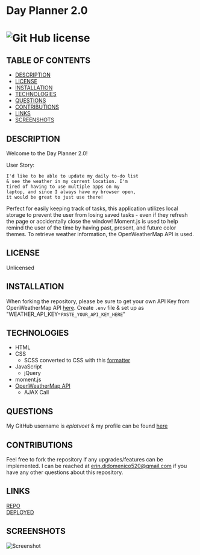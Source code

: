 # Day Planner 2.0
# ![Git Hub license](https://img.shields.io/badge/License-Unlicensed-blue.svg)

## TABLE OF CONTENTS
- [DESCRIPTION](#DESCRIPTION)  
- [LICENSE](#LICENSE)  
- [INSTALLATION](#INSTALLATION)  
- [TECHNOLOGIES](#TECHNOLOGIES)  
- [QUESTIONS](#QUESTIONS)  
- [CONTRIBUTIONS](#CONTRIBUTIONS)
- [LINKS](#LINKS)  
- [SCREENSHOTS](#SCREENSHOTS)  

## DESCRIPTION
Welcome to the Day Planner 2.0! 

User Story:
``````
I'd like to be able to update my daily to-do list
& see the weather in my current location. I'm 
tired of having to use multiple apps on my 
laptop, and since I always have my browser open, 
it would be great to just use there!
``````

Perfect for easily keeping track of tasks, this application utilizes local storage to prevent the user from losing saved tasks - even if they refresh the page or accidentally close the window! Moment.js is used to help remind the user of the time by having past, present, and future color themes. To retrieve weather information, the OpenWeatherMap API is used.

## LICENSE
Unlicensed

## INSTALLATION
When forking the repository, please be sure to get your own API Key from OpenWeatherMap API [here](https://openweathermap.org/api). Create `.env` file & set up as "WEATHER_API_KEY=`PASTE_YOUR_API_KEY_HERE`"

## TECHNOLOGIES
- HTML  
- CSS  
    - SCSS converted to CSS with this [formatter](https://jsonformatter.org/scss-to-css)
- JavaScript  
    -  jQuery  
- moment.js  
- [OpenWeatherMap API](https://openweathermap.org/api)
    - AJAX Call

## QUESTIONS
My GitHub username is *eplatvoet* & my profile can be found [here](https://github.com/eplatvoet) 

## CONTRIBUTIONS
Feel free to fork the repository if any upgrades/features can be implemented. I can be reached at erin.didomenico520@gmail.com if you have any other questions about this repository.

## LINKS
[REPO](https://github.com/eplatvoet/MyDay)  
[DEPLOYED](https://eplatvoet.github.io/MyDay)  

## SCREENSHOTS 
![Screenshot](./assets/screenshot.png)  